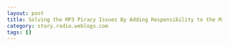```yaml
---
layout: post
title: Solving the MP3 Piracy Issues By Adding Responsibility to the Mix
category: story.radio.weblogs.com
tags: []
---
```

<head>
<meta http-equiv="Content-Type" content="text/html; charset=UTF-8">
    <meta http-equiv="Expires" content="Mon, 01 Jan 1990 01:00:00 GMT">
    <title>Solving the MP3 Piracy Issues By Adding Responsibility to the Mix</title>
    <style type="text/css">
      body {
        margin-top: 0px;
        margin-left: 0px;
        margin-right: 0px;
        margin-bottom: 0px;
        }

      body, td, p {
        font-family: verdana, sans-serif;
        font-size: 90%;
        }

      h2 { 
        font-family: Verdana, Arial, Helvetica, sans-serif; font-size: 24px; font-weight: bold
        }
      .header {
        font-family: Verdana, Arial, Helvetica, sans-serif; font-size: 40px; font-weight: bold
        }
      .realsmall {
        font-family: Verdana, Arial, Helvetica, sans-serif; font-size: 9px;
        }
      .small {
        font-family: Verdana, Arial, Helvetica, sans-serif; font-size: 10px;
        }
      </style>
    </head>

| 

 |

| ![](http://radio.weblogs.com/0103807/images/trans60x60.gif)  
 | Last updated: 6/5/2002; 8:35:18 AM  
 | ![](http://radio.weblogs.com/0103807/images/trans60x60.gif) |

| ![](http://radio.weblogs.com/0103807/images/trans60x1.gif)  
 | 

<font size="+3"><b><a href="http://radio.weblogs.com/0103807/" style="color:black; text-decoration:none">The FuzzyBlog!</a></b></font>  
_Marketing 101. Consulting 101. PHP Consulting. Random geeky stuff. I Blog Therefore I Am._

<font size="+1"><b>Solving the MP3 Piracy Issues By Adding Responsibility to the Mix</b></font>

<font face="Verdana,Geneva,Arial,Helvetica,Sans-Serif">I don't now and never have understood what the problem with MP3 piracy is.  To me solving this is so simple that it's just plain obvious.  As with most of my essays, we'll start with the basic assumptions, add some common sense and then tie it together.</font>

### <font face="Verdana,Geneva,Arial,Helvetica,Sans-Serif">Assumptions</font>

<font face="Verdana,Geneva,Arial,Helvetica,Sans-Serif">Here are my assumptions on piracy of digital music.</font>

1. <font face="Verdana,Geneva,Arial,Helvetica,Sans-Serif">It's just going to happen.  There is no alternative.  There are just too many damn MP3 files out there to stop them.  100 Million?  Billions?  Probably.  The record companies can't remove the essentially entropic spread of MP3s (the record/cd used to be relatively orderly i.e. it was sold in a store, through a channel; now it's chaotic since it's literally everywhere).</font>
2. <font face="Verdana,Geneva,Arial,Helvetica,Sans-Serif">Users don't want anything other than MP3.  To me MP3 = Audio.  Yes, the format isn't as high fidelity as it could be.  Doesn't matter.  For me unless hardware plays MP3 files natively I just won't buy it.  Sony's proprietary players?  I spit on them.  They have no honor.  Seriously, with the quantity of hardware that plays MP3s natively, every single day MP3=Audio becomes more entrenched.</font>
3. <font face="Verdana,Geneva,Arial,Helvetica,Sans-Serif">You can't do anything about existing music that's out there.  And you probably can't get existing Kazaa / iMesh / Gnutella users to stop.  It's entirely unclear to me or anyone that they'd buy it if they had to.  These are the people that previously copy CD's from friends, etc.  Would they ever really buy if they had to?</font>
4. <font face="Verdana,Geneva,Arial,Helvetica,Sans-Serif">What you can do is design an online system that gives the benefits of Napster but makes it so that people can a) use standard MP3s and b) actively encourages them to not give MP3s to friends.</font>
5. <font face="Verdana,Geneva,Arial,Helvetica,Sans-Serif">Any solution that wants to encourage users to not pirate MP3s has to take #1 - #4 into account.</font>
<font face="Verdana,Geneva,Arial,Helvetica,Sans-Serif">
<h3><font face="Verdana,Geneva,Arial,Helvetica,Sans-Serif">It's All About Shame and Fear of Being Caught</font></h3>
<p><font face="Verdana,Geneva,Arial,Helvetica,Sans-Serif">If you think about this, the real problem with #4 is the standard MP3 format issue, or is it?  If I was building this kind of system, here's what I would do.</font></p>
<ol>
<li>Since it is a secure system, I know the username, account #, credit card info, email address and their IP address of the user who is downloading an MP3 file. 
</li>
<li>When the user requests an MP3 file I would "personalize" the MP3 file as follows 
<ul>
<li>Add one or more of these elements as MP3 ID tags.  I wouldn't always use the same tag or data element and I might or might not encrypt it. 
</li>
<li>I'd let the user know that this song, "Bare Naked Ladies - Light Up My Room", has been branded with your information.  We do not recommend sharing this with anyone else as it could disclose personal information. 
</li>
<li>Add a subaudible 10 second track at the end of the MP3 clip that encodes this some or all of this information. 
</li>
<li>Record the date, time and exact byte size of this file for some level of future enforcement (think about it -- a filesize down to the byte level along with a partial string match on the filename and / or date time is pretty close to a globally unique identifier).</li>
</ul>
</li>
<li>You now have the information to fight piracy.  The next step is to write active monitoring clients for Gnutella, Kazaa, etc. and then to start some level of enforcement.</li>
</ol>
<p><font face="Verdana,Geneva,Arial,Helvetica,Sans-Serif">To me this approach works because users <strong>don't want to be caught </strong>and wouldn't like the idea that part of their credit card information might be part of the ID tag, or worse, available to anyone with audio processing equipment.  Yes they can delete this, perhaps, but most just won't.  It's another step towards preventing sharing by adding <strong>responsibility</strong> to the mix.  Most people honestly don't want to be criminals but the record companies give us no reason not to be.  They don't provide what we want -- MP3.</font></p>
<p><font face="Verdana,Geneva,Arial,Helvetica,Sans-Serif">So, in summary, </font><font face="Verdana,Geneva,Arial,Helvetica,Sans-Serif">right now we all use MP3s and Kazaa because we can.  Converting the existing users of Kazaa, etc, may well be impossible </font><font face="Verdana,Geneva,Arial,Helvetica,Sans-Serif">but there is a huge untapped market that hasn't bought into MP3 yet -- get those folks legal rather than losing everyone to Kazaa, etc.  Think vertical market music -- Classical or Jazz with targeted marketing campaigns i.e. "NapJazz.com".</font></p>
<h3><font face="Verdana,Geneva,Arial,Helvetica,Sans-Serif">Closing Notes</font></h3>
<p><font face="Verdana,Geneva,Arial,Helvetica,Sans-Serif">Two thoughts: </font></p>
<ul>
<li>This problem really does have to be solved.  It's far better that something like this go into active use than the current stupid thinking that may us down at the hardware level permanently. 
</li>
<li>Think Fear, Shame and Responsibility won't work?  Look at how well they have worked for the Catholic Church for decades if not centuries.<font face="Verdana,Geneva,Arial,Helvetica,Sans-Serif"></font>
</li>
</ul>
<p align="center"><font face="Verdana,Geneva,Arial,Helvetica,Sans-Serif">Hey Record Companies!  I'm available to build this.</font></p>
<p align="center">And, guess what, the same approach works with movies too.</p></font>

  
  

<script language="JavaScript" type="text/javascript"><!--
	var imageUrl = "http://subhonker6.userland.com/weblogStats/count.gif";
	var imageTag = "<img src=\"" + imageUrl + "?group=radio1&usernum=103807&referer=" + escape (document.referrer) + "\" height=\"1\" width=\"1\">";
	document.write (imageTag);
	//--></script>

 | ![](http://radio.weblogs.com/0103807/images/trans60x1.gif)  
 |
| ![](http://radio.weblogs.com/0103807/images/trans60x60.gif)  
 | Copyright 2002 © The FuzzyStuff  
 | ![](http://radio.weblogs.com/0103807/images/trans60x60.gif)  
 |

